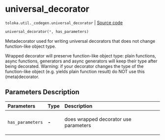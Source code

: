 # universal_decorator
`toloka.util._codegen.universal_decorator` | [Source code](https://github.com/Toloka/toloka-kit/blob/v1.1.1/src/util/_codegen.py#L60)

```python
universal_decorator(*, has_parameters)
```

Metadecorator used for writing universal decorators that does not change function-like object type.


Wrapped decorator will preserve function-like object type: plain functions, async functions, generators and
async generators will keep their type after being decorated. Warning: if your decorator changes the
type of the function-like object (e.g. yields plain function result) do NOT use this (meta)decorator.

## Parameters Description

| Parameters | Type | Description |
| :----------| :----| :-----------|
`has_parameters`|**-**|<p>does wrapped decorator use parameters</p>
